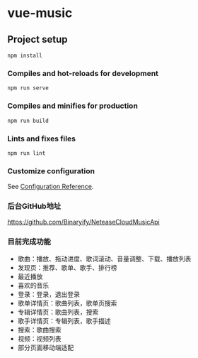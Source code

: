 # vue-music

## Project setup
```
npm install
```

### Compiles and hot-reloads for development
```
npm run serve
```

### Compiles and minifies for production
```
npm run build
```

### Lints and fixes files
```
npm run lint
```

### Customize configuration
See [Configuration Reference](https://cli.vuejs.org/config/).

### 后台GitHub地址

https://github.com/Binaryify/NeteaseCloudMusicApi

### 目前完成功能

+ 歌曲：播放、拖动进度、歌词滚动、音量调整、下载、播放列表
+ 发现页：推荐、歌单、歌手、排行榜
+ 最近播放
+ 喜欢的音乐
+ 登录：登录，退出登录
+ 歌单详情页：歌曲列表，歌单页搜索
+ 专辑详情页：歌曲列表，搜索
+ 歌手详情页：专辑列表，歌手描述
+ 搜索：歌曲搜索
+ 视频：视频列表
+ 部分页面移动端适配